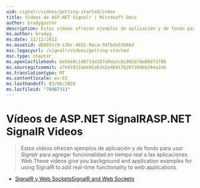 ```yaml
---
uid: signalr/videos/getting-started/index
title: Vídeos de ASP.NET Signalr | Microsoft Docs
author: bradygaster
description: Estos vídeos ofrecen ejemplos de aplicación y de fondo para usar Signalr para agregar funcionalidad en tiempo real a las aplicaciones Web.
ms.author: bradyg
ms.date: 12/12/2012
ms.assetid: d8d03cc9-13bc-4921-9aca-3dfbda53660d
msc.legacyurl: /signalr/videos/getting-started
msc.type: chapter
ms.openlocfilehash: 6ebb49c1d0714d187a9da2c8c092b7da06073706
ms.sourcegitcommit: e7e91932a6e91a63e2e46417626f39d6b244a3ab
ms.translationtype: MT
ms.contentlocale: es-ES
ms.lasthandoff: 03/06/2020
ms.locfileid: "78467311"
---
```

# <a name="aspnet-signalr-videos"></a><span data-ttu-id="6d556-103">Vídeos de ASP.NET SignalR</span><span class="sxs-lookup"><span data-stu-id="6d556-103">ASP.NET SignalR Videos</span></span>

> <span data-ttu-id="6d556-104">Estos vídeos ofrecen ejemplos de aplicación y de fondo para usar Signalr para agregar funcionalidad en tiempo real a las aplicaciones Web.</span><span class="sxs-lookup"><span data-stu-id="6d556-104">These videos give you background and application examples for using SignalR to add real-time functionality to web applications.</span></span>

- [<span data-ttu-id="6d556-105">SignalR y Web Sockets</span><span class="sxs-lookup"><span data-stu-id="6d556-105">SignalR and Web Sockets</span></span>](signalr-and-web-sockets.md)
